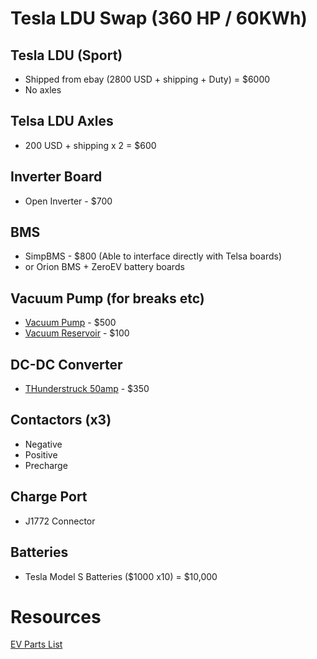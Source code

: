 # Tesla LDU Swap (360 HP / 60KWh)

## Tesla LDU (Sport)
- Shipped from ebay (2800 USD + shipping + Duty) = $6000
- No axles

## Telsa LDU Axles
- 200 USD + shipping x 2 = $600 

## Inverter Board
- Open Inverter - $700

## BMS
- SimpBMS - $800
(Able to interface directly with Telsa boards)
- or Orion BMS + ZeroEV battery boards


## Vacuum Pump (for breaks etc)
- [Vacuum Pump](https://www.amazon.com/LEED-Brakes-VP001B-ELECTRIC-VACUUM/dp/B0789PJWBN/ref=sr_1_3?keywords=vacuum+pump+brake+booster&linkCode=sl2&linkId=593d6bdbcc96d59254fd70174dc9e654&qid=1678669734&sr=8-3) - $500
- [Vacuum Reservoir](https://www.summitracing.com/parts/sum-g1464) - $100

## DC-DC Converter
- [THunderstruck 50amp](https://www.thunderstruck-ev.com/tsm-dcdc-lv.html) - $350

## Contactors (x3)
- Negative
- Positive
- Precharge

## Charge Port
- J1772 Connector

## Batteries
- Tesla Model S Batteries ($1000 x10) = $10,000


# Resources
[EV Parts List](https://www.onvoltage.com/ev-conversion-parts-list-120v#Parts)
